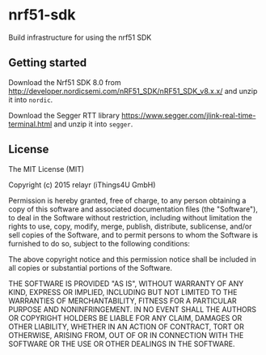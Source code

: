 # nrf51-sdk

Build infrastructure for using the nrf51 SDK


## Getting started

Download the Nrf51 SDK 8.0 from http://developer.nordicsemi.com/nRF51_SDK/nRF51_SDK_v8.x.x/ and unzip it into `nordic`.

Download the Segger RTT library https://www.segger.com/jlink-real-time-terminal.html and unzip it into `segger`.


## License

The MIT License (MIT)

Copyright (c) 2015 relayr (iThings4U GmbH)

Permission is hereby granted, free of charge, to any person obtaining a copy
of this software and associated documentation files (the "Software"), to deal
in the Software without restriction, including without limitation the rights
to use, copy, modify, merge, publish, distribute, sublicense, and/or sell
copies of the Software, and to permit persons to whom the Software is
furnished to do so, subject to the following conditions:

The above copyright notice and this permission notice shall be included in
all copies or substantial portions of the Software.

THE SOFTWARE IS PROVIDED "AS IS", WITHOUT WARRANTY OF ANY KIND, EXPRESS OR
IMPLIED, INCLUDING BUT NOT LIMITED TO THE WARRANTIES OF MERCHANTABILITY,
FITNESS FOR A PARTICULAR PURPOSE AND NONINFRINGEMENT. IN NO EVENT SHALL THE
AUTHORS OR COPYRIGHT HOLDERS BE LIABLE FOR ANY CLAIM, DAMAGES OR OTHER
LIABILITY, WHETHER IN AN ACTION OF CONTRACT, TORT OR OTHERWISE, ARISING FROM,
OUT OF OR IN CONNECTION WITH THE SOFTWARE OR THE USE OR OTHER DEALINGS IN
THE SOFTWARE.
